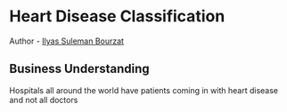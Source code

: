 # Heart Disease Classification 
Author - [Ilyas Suleman Bourzat](https://github.com/bourzat)
## Business Understanding
Hospitals all around the world have patients coming in with heart disease and not all doctors 
